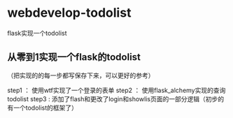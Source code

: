 ﻿# webdevelop-todolist
flask实现一个todolist

## 从零到1实现一个flask的todolist
（把实现的的每一步都写保存下来，可以更好的参考）

step1 ： 使用wtf实现了一个登录的表单
step2 ： 使用flask_alchemy实现的查询todolist
step3 :  添加了flash和更改了login和showlis页面的一部分逻辑（初步的有一个todolist的框架了）